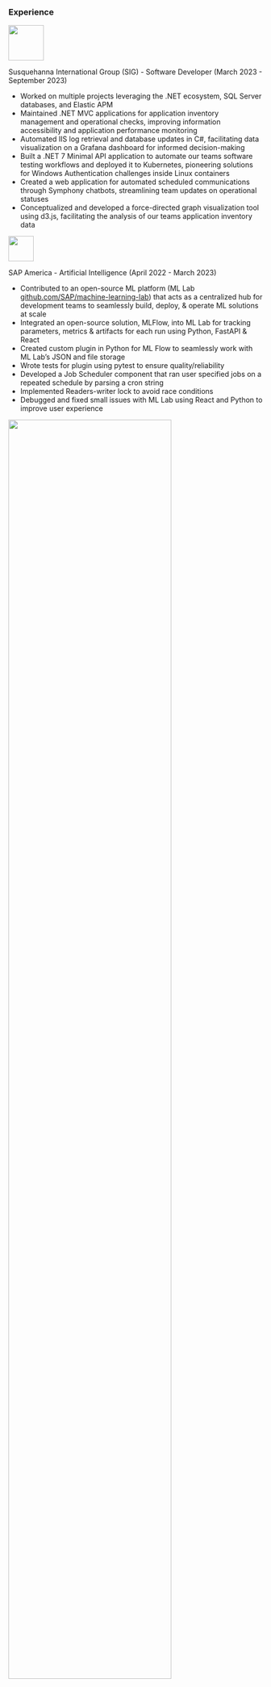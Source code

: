 ### Experience

<img src="/images/sig_logo.png" width=70 />

Susquehanna International Group (SIG) - Software Developer (March 2023 - September 2023)

- Worked on multiple projects leveraging the .NET ecosystem, SQL Server databases, and Elastic APM
- Maintained .NET MVC applications for application inventory management and operational checks, improving information accessibility and application performance monitoring
- Automated IIS log retrieval and database updates in C#, facilitating data visualization on a Grafana dashboard for informed decision-making
- Built a .NET 7 Minimal API application to automate our teams software testing workflows and deployed it to Kubernetes, pioneering solutions for Windows Authentication challenges inside Linux containers
- Created a web application for automated scheduled communications through Symphony chatbots, streamlining team updates on operational statuses
- Conceptualized and developed a force-directed graph visualization tool using d3.js, facilitating the analysis of our teams application inventory data

<img src="/images/sap_logo.png" width=50 />

SAP America - Artificial Intelligence (April 2022 - March 2023)

- Contributed to an open-source ML platform (ML Lab [github.com/SAP/machine-learning-lab](https://github.com/SAP/machine-learning-lab)) that acts as a centralized hub for development teams to seamlessly build, deploy, & operate ML solutions at scale
- Integrated an open-source solution, MLFlow, into ML Lab for tracking parameters, metrics & artifacts for each run using Python, FastAPI & React
- Created custom plugin in Python for ML Flow to seamlessly work with ML Lab’s JSON and file storage
- Wrote tests for plugin using pytest to ensure quality/reliability
- Developed a Job Scheduler component that ran user specified jobs on a repeated schedule by parsing a cron string
- Implemented Readers-writer lock to avoid race conditions
- Debugged and fixed small issues with ML Lab using React and Python to improve user experience

<div>
<img src="/images/mlflow/1.png" width="80%" style="margin-bottom: 25px">

<img src="/images/mlflow/2.png" width="80%" style="margin-bottom: 25px">

<img src="/images/mlflow/3.png" width="80%" style="margin-bottom: 35px">
</div>

<div>
<img src="/images/sap_logo.png" width=50 />
</div>

SAP America - Production Management Portals (April 2021 - March 2022)

- Developed and deployed a webapp, and an accompanying Terraform Provider written in Go to report virtual machines in use to SAP’s internal auditing system
- Built a front end in vanilla JavaScript and a backend in Node.js
- Deployed apps using Docker and Kubernetes to improve reliabliability and scalability of the webapp
- Created Jenkins pipelines to automate the testing and deployment of the webapp and Terraform Provider by automatically pushing newly built webapp images to a registry and uploading the Terraform Provider executable to an Openstack objectstore
- Created a private Terraform registry to allow for easy Provider installation
- Wrote tests for the webapp and Terraform Provider using MochaJS, Selenium (Python) and Go to ensure quality/reliability
- Developed Ruby script to process billing data from Dynatrace and upload to Kibana for visualization and analyzation, reducing bill cost by 30%
- Wrote Terraform modules to improve productivity for employees

<img src="/images/drexel_logo.png" width=50>

Drexel College of Computing and Informatics - Teacher Assistant (April 2021 - Current)

- Created and sold a program designed to improve grading efficiency by a factor of 20 for $500 ([demo](https://www.youtube.com/watch?v=CO17z39q-qE))
- Helped students understand complex concepts in Computer Science and cleared confusions by attending regular office hours
- Graded student homework

<img src="/images/drexel_logo.png" width=50>

Drexel Vertically Integrated Projects - Software Engineer (April 2020 - June 2020)

- Led a team of 2 to program a RaspberryPi in Bash using FFMPEG (CLI program used to process video and audio) for recording video, compressing it, and uploading live stream to YouTube
